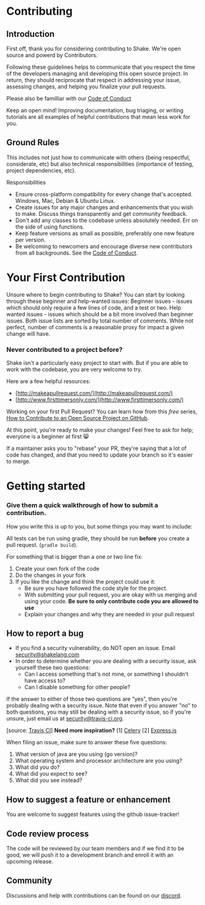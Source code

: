 # Contributing

## Introduction

First off, thank you for considering contributing to Shake. We're open source and powerd by Contributors.

Following these guidelines helps to communicate that you respect the time of the developers managing and developing this open source project. In return, they should reciprocate that respect in addressing your issue, assessing changes, and helping you finalize your pull requests.

Please also be familliar with our [Code of Conduct](https://github.com/shakelang/shake/CODE_OF_CONDUCT.md)

Keep an open mind! Improving documentation, bug triaging, or writing tutorials are all examples of helpful contributions that mean less work for you.

## Ground Rules
This includes not just how to communicate with others (being respectful, considerate, etc) but also technical responsibilities (importance of testing, project dependencies, etc).

Responsibilities
 * Ensure cross-platform compatibility for every change that's accepted. Windows, Mac, Debian & Ubuntu Linux.
 * Create issues for any major changes and enhancements that you wish to make. Discuss things transparently and get community feedback.
 * Don't add any classes to the codebase unless absolutely needed. Err on the side of using functions.
 * Keep feature versions as small as possible, preferably one new feature per version.
 * Be welcoming to newcomers and encourage diverse new contributors from all backgrounds. See the [Code of Conduct](https://github.com/shakelang/shake/CODE_OF_CONDUCT.md).

# Your First Contribution

Unsure where to begin contributing to Shake? You can start by looking through these beginner and help-wanted issues:
Beginner issues - issues which should only require a few lines of code, and a test or two.
Help wanted issues - issues which should be a bit more involved than beginner issues.
Both issue lists are sorted by total number of comments. While not perfect, number of comments is a reasonable proxy for impact a given change will have.

### Never contributed to a project before?

Shake isn't a particularly easy project to start with. But if you are able to work with the codebase, you are very welcome to try. 

Here are a few helpful resources:
- [http://makeapullrequest.com/](http://makeapullrequest.com/) 
- [http://www.firsttimersonly.com/](http://www.firsttimersonly.com/)

Working on your first Pull Request? You can learn how from this *free* series, [How to Contribute to an Open Source Project on GitHub](https://egghead.io/series/how-to-contribute-to-an-open-source-project-on-github).

At this point, you're ready to make your changes! Feel free to ask for help; everyone is a beginner at first :smile_cat:

If a maintainer asks you to "rebase" your PR, they're saying that a lot of code has changed, and that you need to update your branch so it's easier to merge.

# Getting started
### Give them a quick walkthrough of how to submit a contribution.
How you write this is up to you, but some things you may want to include:

All tests can be run using gradle, they should be run **before** you create a pull request. (`gradle build`).

For something that is bigger than a one or two line fix:

1. Create your own fork of the code
2. Do the changes in your fork
3. If you like the change and think the project could use it:
    * Be sure you have followed the code style for the project.
    * With submitting your pull request, you are okay with us merging and using your code. **Be sure to only contribute code you are allowed to use**
    * Explain your changes and why they are needed in your pull request

## How to report a bug

- If you find a security vulnerability, do NOT open an issue. Email [security@shakelang.com](mailto:security@shakelang.com)
-  In order to determine whether you are dealing with a security issue, ask yourself these two questions:
   * Can I access something that's not mine, or something I shouldn't have access to?
   * Can I disable something for other people?

If the answer to either of those two questions are "yes", then you're probably dealing with a security issue. Note that even if you answer "no" to both questions, you may still be dealing with a security issue, so if you're unsure, just email us at security@travis-ci.org.

[source: [Travis CI](https://github.com/travis-ci/travis-ci/blob/master/CONTRIBUTING.md)] **Need more inspiration?** [1] [Celery](https://github.com/celery/celery/blob/master/CONTRIBUTING.rst#security) [2] [Express.js](https://github.com/expressjs/express/blob/master/Security.md)

 When filing an issue, make sure to answer these five questions:

 1. What version of java are you using (go version)?
 2. What operating system and processor architecture are you using?
 3. What did you do?
 4. What did you expect to see?
 5. What did you see instead?

## How to suggest a feature or enhancement

You are welcome to suggest features using the github issue-tracker!

## Code review process

The code will be reviewed by our team members and if we find it to be good, we will push it to a development branch and enroll it with an upcoming release.

## Community

Discussions and help with contributions can be found on our [discord](https://discord.shakelang.com/).
